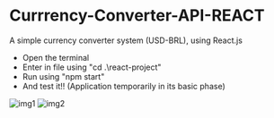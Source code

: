 # Currrency-Converter-API-REACT

A simple currency converter system (USD-BRL), using React.js

- Open the terminal
- Enter in file using "cd .\react-project"
- Run using "npm start"
- And test it!!
(Application temporarily in its basic phase)

![img1](https://user-images.githubusercontent.com/55358204/149044336-360838bd-e275-4948-a260-3e7c7c482d5d.png)
![img2](https://user-images.githubusercontent.com/55358204/149044389-64b0517d-0b91-4613-92c9-62f553448d00.png)
